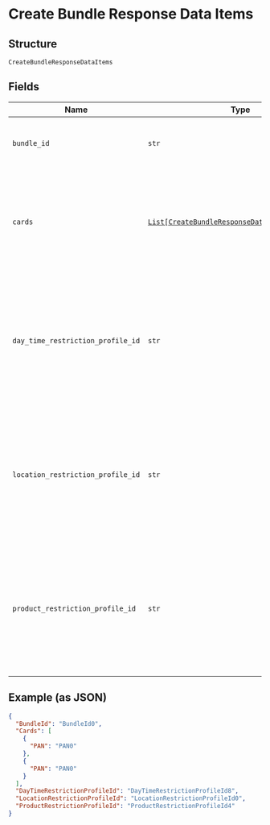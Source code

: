
# Create Bundle Response Data Items

## Structure

`CreateBundleResponseDataItems`

## Fields

| Name | Type | Tags | Description |
|  --- | --- | --- | --- |
| `bundle_id` | `str` | Optional | Identifier of the newly created bundle in Gateway. |
| `cards` | [`List[CreateBundleResponseDataItemsCardsItems]`](../../doc/models/create-bundle-response-data-items-cards-items.md) | Optional | List of product restriction requests validated and submitted successfully for each card. |
| `day_time_restriction_profile_id` | `str` | Optional | Identifier of the day/time restriction profile created for the bundle in Gateway.<br>This will be null if respective action is passed as “Default”. |
| `location_restriction_profile_id` | `str` | Optional | Identifier of the location restriction profile created for the bundle in Gateway.<br>This will be null if respective action is passed as “Default”. |
| `product_restriction_profile_id` | `str` | Optional | Identifier of the location restriction profile created for the bundle in Gateway.<br>This will be null if respective action is passed as “Default”. |

## Example (as JSON)

```json
{
  "BundleId": "BundleId0",
  "Cards": [
    {
      "PAN": "PAN0"
    },
    {
      "PAN": "PAN0"
    }
  ],
  "DayTimeRestrictionProfileId": "DayTimeRestrictionProfileId8",
  "LocationRestrictionProfileId": "LocationRestrictionProfileId0",
  "ProductRestrictionProfileId": "ProductRestrictionProfileId4"
}
```

